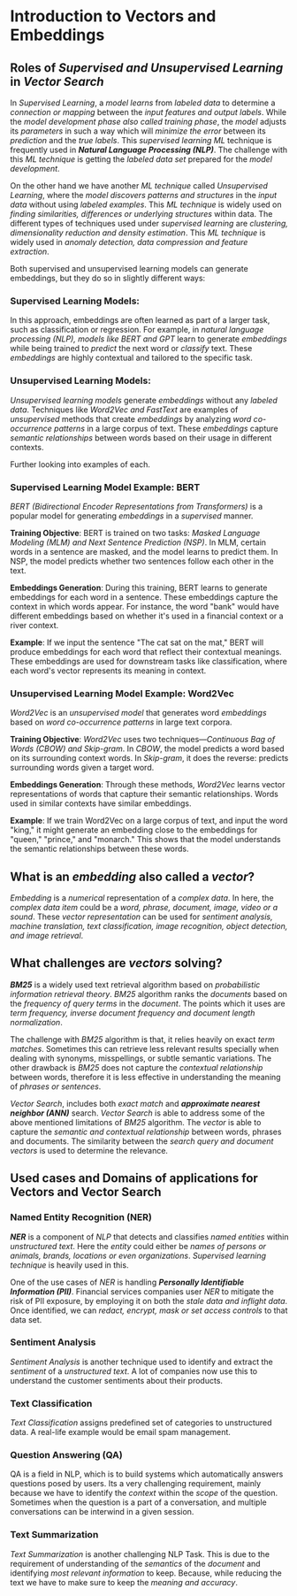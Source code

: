 # Introduction to Vectors and Embeddings

## Roles of *Supervised and Unsupervised Learning* in *Vector Search*
In *Supervised Learning*, a *model learns* from *labeled data* to determine a *connection or mapping* between the *input features and output labels*. While the *model development phase also called training phase*, the *model* adjusts its *parameters* in such a way which will *minimize the error* between its *prediction* and the *true labels*. This *supervised learning ML* technique is frequently used in ***Natural Language Processing (NLP)***. The challenge with this *ML technique* is getting the *labeled data set* prepared for the *model development*. 

On the other hand we have another *ML technique* called *Unsupervised Learning*, where the *model discovers patterns and structures* in the *input data* without using *labeled examples*. This *ML technique* is widely used on *finding similarities, differences or underlying structures* within data. The different types of techniques used under *supervised learning* are *clustering, dimensionality reduction and density estimation*. This *ML technique* is widely used in *anomaly detection, data compression and feature extraction*. 

Both supervised and unsupervised learning models can generate embeddings, but they do so in slightly different ways:

### Supervised Learning Models: 
In this approach, embeddings are often learned as part of a larger task, such as classification or regression. For example, in *natural language processing (NLP), models like BERT and GPT* learn to generate *embeddings* while being trained to *predict* the next word or *classify* text. These *embeddings* are highly contextual and tailored to the specific task.

### Unsupervised Learning Models: 
*Unsupervised learning models* generate *embeddings* without any *labeled data*. Techniques like *Word2Vec and FastText* are examples of *unsupervised* methods that create *embeddings* by analyzing *word co-occurrence patterns* in a large corpus of text. These *embeddings* capture *semantic relationships* between words based on their usage in different contexts.

Further looking into examples of each. 

### Supervised Learning Model Example: BERT
*BERT (Bidirectional Encoder Representations from Transformers)* is a popular model for generating *embeddings* in a *supervised* manner.

**Training Objective**: BERT is trained on two tasks: *Masked Language Modeling (MLM) and Next Sentence Prediction (NSP)*. In MLM, certain words in a sentence are masked, and the model learns to predict them. In NSP, the model predicts whether two sentences follow each other in the text.

**Embeddings Generation**: During this training, BERT learns to generate embeddings for each word in a sentence. These embeddings capture the context in which words appear. For instance, the word "bank" would have different embeddings based on whether it's used in a financial context or a river context.

**Example**: If we input the sentence "The cat sat on the mat," BERT will produce embeddings for each word that reflect their contextual meanings. These embeddings are used for downstream tasks like classification, where each word's vector represents its meaning in context.

### Unsupervised Learning Model Example: Word2Vec
*Word2Vec* is an *unsupervised model* that generates word *embeddings* based on *word co-occurrence patterns* in large text corpora.

**Training Objective**: *Word2Vec* uses two techniques—*Continuous Bag of Words (CBOW) and Skip-gram*. In *CBOW*, the model predicts a word based on its surrounding context words. In *Skip-gram*, it does the reverse: predicts surrounding words given a target word.

**Embeddings Generation**: Through these methods, *Word2Vec* learns vector representations of words that capture their semantic relationships. Words used in similar contexts have similar embeddings.

**Example**: If we train Word2Vec on a large corpus of text, and input the word "king," it might generate an embedding close to the embeddings for "queen," "prince," and "monarch." This shows that the model understands the semantic relationships between these words.

## What is an *embedding* also called a *vector*?
*Embedding* is a *numerical* representation of a *complex data*. In here, the *complex data item* could be a *word, phrase, document, image, video or a sound*. These *vector representation* can be used for *sentiment analysis, machine translation, text classification, image recognition, object detection, and image retrieval*. 

## What challenges are *vectors* solving?
***BM25*** is a widely used text retrieval algorithm based on *probabilistic information retrieval theory*. *BM25* algorithm ranks the *documents* based on the *frequency of query terms* in the *document*. The points which it uses are *term frequency, inverse document frequency and document length normalization*. 

The challenge with *BM25* algorithm is that, it relies heavily on exact *term matches*. Sometimes this can retrieve less relevant results specially when dealing with synonyms, misspellings, or subtle semantic variations. The other drawback is *BM25* does not capture the *contextual relationship* between words, therefore it is less effective in understanding the meaning of *phrases or sentences*.

*Vector Search*, includes both *exact match* and ***approximate nearest neighbor (ANN)*** search. *Vector Search* is able to address some of the above mentioned limitations of *BM25* algorithm. The *vector* is able to capture the *semantic and contextual relationship* between words, phrases and documents. The similarity between the *search query and document vectors* is used to determine the relevance. 

## Used cases and Domains of applications for Vectors and Vector Search
### Named Entity Recognition (NER)
***NER*** is a component of *NLP* that detects and classifies *named entities* within *unstructured text*. Here the *entity* could either be *names of persons or animals, brands, locations or even organizations*. *Supervised learning technique* is heavily used in this. 

One of the use cases of *NER* is handling ***Personally Identifiable Information (PII)***. Financial services companies user *NER* to mitigate the risk of PII exposure, by employing it on both the *stale data and inflight data*. Once identified, we can *redact, encrypt, mask or set access controls* to that data set. 

### Sentiment Analysis
*Sentiment Analysis* is another technique used to identify and extract the *sentiment* of a *unstructured text*. A lot of companies now use this to understand the customer sentiments about their products. 

### Text Classification
*Text Classification* assigns predefined set of categories to unstructured data. A real-life example would be email spam management. 

### Question Answering (QA)
QA is a field in NLP, which is to build systems which automatically answers questions posed by users. Its a very challenging requirement, mainly because we have to identify the *context* within the *scope* of the question. Sometimes when the question is a part of a conversation, and multiple conversations can be interwind in a given session. 

### Text Summarization
*Text Summarization* is another challenging NLP Task. This is due to the requirement of understanding of the *semantics* of the *document* and identifying *most relevant information* to keep. Because, while reducing the text we have to make sure to keep the *meaning and accuracy*. 

